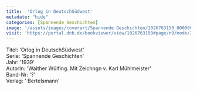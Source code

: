 ```yaml
---
title:  'Orlog in DeutschSüdwest'
metadate: "hide"
categories: [Spannende Geschichten]
image: '/assets/images/coverart/Spannende Geschichten/1026763150_00000010.jpg'
visit: 'https://portal.dnb.de/bookviewer/view/1026763150#page/n0/mode/2up'
---
```

Titel: 'Orlog in DeutschSüdwest' <br>
Serie: 'Spannende Geschichten' <br>
Jahr: '1939' <br>
AutorIn: 'Walther Wülfing. Mit Zeichngn v. Karl Mühlmeister' <br>
Band-Nr: '?' <br>
Verlag: ' Bertelsmann'